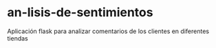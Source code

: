 # an-lisis-de-sentimientos
Aplicación flask para analizar comentarios de los clientes en diferentes tiendas
